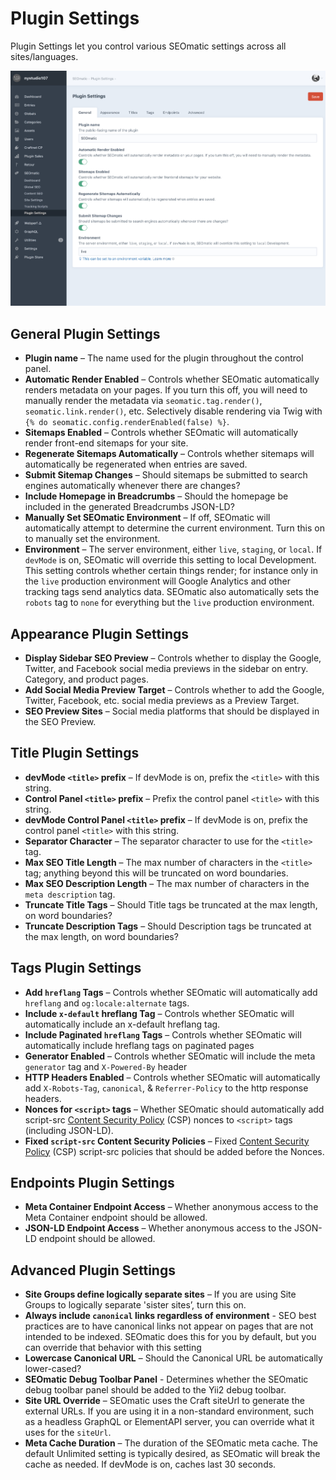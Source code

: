 # Plugin Settings

Plugin Settings let you control various SEOmatic settings across all sites/languages.

![Screenshot of the SEOmatic plugin settings in the Craft control panel, with tabs for General, Appearance, Titles, Tags, Endpoints, and Advanced](../resources/screenshots/seomatic-plugin-settings.png)

## General Plugin Settings

* **Plugin name** – The name used for the plugin throughout the control panel.
* **Automatic Render Enabled** – Controls whether SEOmatic automatically renders metadata on your pages. If you turn this off, you will need to manually render the metadata via `seomatic.tag.render()`, `seomatic.link.render()`, etc. Selectively disable rendering via Twig with `{% do seomatic.config.renderEnabled(false) %}`.
* **Sitemaps Enabled** – Controls whether SEOmatic will automatically render front-end sitemaps for your site.
* **Regenerate Sitemaps Automatically** – Controls whether sitemaps will automatically be regenerated when entries are saved.
* **Submit Sitemap Changes** – Should sitemaps be submitted to search engines automatically whenever there are changes?
* **Include Homepage in Breadcrumbs** – Should the homepage be included in the generated Breadcrumbs JSON-LD?
* **Manually Set SEOmatic Environment** – If off, SEOmatic will automatically attempt to determine the current environment. Turn this on to manually set the environment.
* **Environment** – The server environment, either `live`, `staging`, or `local`. If `devMode` is on, SEOmatic will override this setting to local Development. This setting controls whether certain things render; for instance only in the `live` production environment will Google Analytics and other tracking tags send analytics data. SEOmatic also automatically sets the `robots` tag to `none` for everything but the `live` production environment.

## Appearance Plugin Settings

* **Display Sidebar SEO Preview** – Controls whether to display the Google, Twitter, and Facebook social media previews in the sidebar on entry. Category, and product pages.
* **Add Social Media Preview Target** – Controls whether to add the Google, Twitter, Facebook, etc. social media previews as a Preview Target.
* **SEO Preview Sites** – Social media platforms that should be displayed in the SEO Preview.

## Title Plugin Settings

* **devMode `<title>` prefix** – If devMode is on, prefix the `<title>` with this string.
* **Control Panel `<title>` prefix** – Prefix the control panel `<title>` with this string.
* **devMode Control Panel `<title>` prefix** – If devMode is on, prefix the control panel `<title>` with this string.
* **Separator Character** – The separator character to use for the `<title>` tag.
* **Max SEO Title Length** – The max number of characters in the `<title>` tag; anything beyond this will be truncated on word boundaries.
* **Max SEO Description Length** – The max number of characters in the `meta description` tag.
* **Truncate Title Tags** – Should Title tags be truncated at the max length, on word boundaries?
* **Truncate Description Tags** – Should Description tags be truncated at the max length, on word boundaries?

## Tags Plugin Settings

* **Add `hreflang` Tags** – Controls whether SEOmatic will automatically add `hreflang` and `og:locale:alternate` tags.
* **Include `x-default` hreflang Tag** – Controls whether SEOmatic will automatically include an x-default hreflang tag.
* **Include Paginated `hreflang` Tags** – Controls whether SEOmatic will automatically include hreflang tags on paginated pages
* **Generator Enabled** – Controls whether SEOmatic will include the meta `generator` tag and `X-Powered-By` header
* **HTTP Headers Enabled** – Controls whether SEOmatic will automatically add `X-Robots-Tag`, `canonical`, & `Referrer-Policy` to the http response headers.
* **Nonces for `<script>` tags** – Whether SEOmatic should automatically add script-src [Content Security Policy](https://developer.mozilla.org/en-US/docs/Web/HTTP/Headers/Content-Security-Policy/script-src) (CSP) nonces to `<script>` tags (including JSON-LD).
* **Fixed `script-src` Content Security Policies** – Fixed [Content Security Policy](https://developer.mozilla.org/en-US/docs/Web/HTTP/Headers/Content-Security-Policy/script-src) (CSP) script-src policies that should be added before the Nonces.

## Endpoints Plugin Settings

* **Meta Container Endpoint Access** – Whether anonymous access to the Meta Container endpoint should be allowed.
* **JSON-LD Endpoint Access** – Whether anonymous access to the JSON-LD endpoint should be allowed.

## Advanced Plugin Settings

* **Site Groups define logically separate sites** – If you are using Site Groups to logically separate 'sister sites’, turn this on.
* **Always include `canonical` links regardless of environment** - SEO best practices are to have canonical links not appear on pages that are not intended to be indexed. SEOmatic does this for you by default, but you can override that behavior with this setting
* **Lowercase Canonical URL** – Should the Canonical URL be automatically lower-cased?
* **SEOmatic Debug Toolbar Panel** - Determines whether the SEOmatic debug toolbar panel should be added to the Yii2 debug toolbar.
* **Site URL Override** – SEOmatic uses the Craft siteUrl to generate the external URLs. If you are using it in a non-standard environment, such as a headless GraphQL or ElementAPI server, you can override what it uses for the `siteUrl`.
* **Meta Cache Duration** – The duration of the SEOmatic meta cache. The default Unlimited setting is typically desired, as SEOmatic will break the cache as needed. If devMode is on, caches last 30 seconds.

